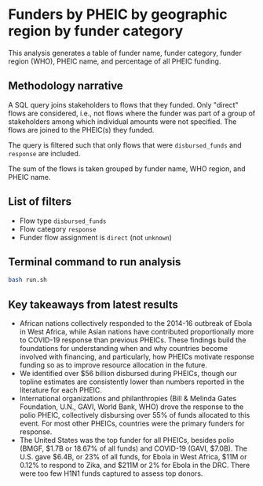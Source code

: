 # Funders by PHEIC by geographic region by funder category
This analysis generates a table of funder name, funder category, funder region (WHO), PHEIC name, and percentage of all PHEIC funding.

## Methodology narrative
A SQL query joins stakeholders to flows that they funded. Only "direct" flows are considered, i.e., not flows where the funder was part of a group of stakeholders among which individual amounts were not specified. The flows are joined to the PHEIC(s) they funded.

The query is filtered such that only flows that were `disbursed_funds` and `response` are included.

The sum of the flows is taken grouped by funder name, WHO region, and PHEIC name.

## List of filters
- Flow type `disbursed_funds`
- Flow category `response`
- Funder flow assignment is `direct` (not `unknown`)

## Terminal command to run analysis
```bash
bash run.sh
```

## Key takeaways from latest results
- African nations collectively responded to the 2014-16 outbreak of Ebola in West Africa, while Asian nations have contributed proportionally more to COVID-19 response than previous PHEICs. These findings build the foundations for understanding when and why countries become involved with financing, and particularly, how PHEICs motivate response funding so as to improve resource allocation in the future.
- We identified over $56 billion disbursed during PHEICs, though our topline estimates are consistently lower than numbers reported in the literature for each PHEIC. 
- International organizations and philanthropies (Bill & Melinda Gates Foundation, U.N., GAVI, World Bank, WHO) drove the response to the polio PHEIC, collectively disbursing over 55% of funds allocated to this event. For most other PHEICs, countries were the primary funders for response.
- The United States was the top funder for all PHEICs, besides polio (BMGF, $1.7B or 18.67% of all funds) and COVID-19 (GAVI, $7.0B). The U.S. gave $6.4B, or 23% of all funds, for Ebola in West Africa, $11M or 0.12% to respond to Zika, and $211M or 2% for Ebola in the DRC. There were too few H1N1 funds captured to assess top donors.
